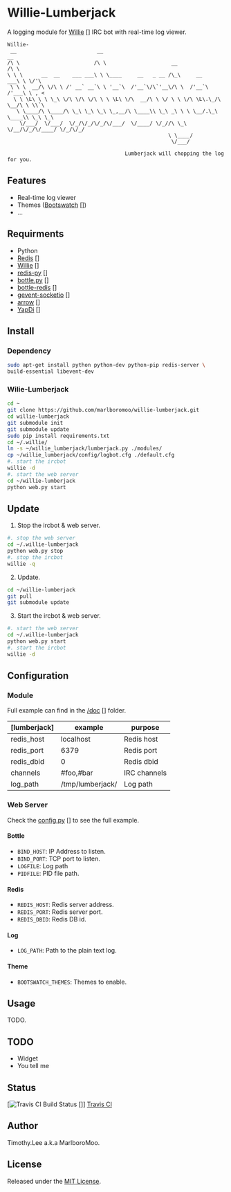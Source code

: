 # Willie-Lumberjack
A logging module for [Willie] [] IRC bot with real-time log viewer.

```
Willie-
 __                          __                                          __
/\ \                        /\ \                     __                 /\ \
\ \ \      __  __    ___ ___\ \ \____     __   _ __ /\_\     __      ___\ \ \/'\
 \ \ \  __/\ \/\ \ /' __` __`\ \ '__`\  /'__`\/\`'__\/\ \  /'__`\   /'___\ \ , <
  \ \ \L\ \ \ \_\ \/\ \/\ \/\ \ \ \L\ \/\  __/\ \ \/ \ \ \/\ \L\.\_/\ \__/\ \ \\`\
   \ \____/\ \____/\ \_\ \_\ \_\ \_,__/\ \____\\ \_\ _\ \ \ \__/.\_\ \____\\ \_\ \_\
    \/___/  \/___/  \/_/\/_/\/_/\/___/  \/____/ \/_//\ \_\ \/__/\/_/\/____/ \/_/\/_/
                                                    \ \____/
                                                     \/___/

                                      Lumberjack will chopping the log for you.
```

## Features
 * Real-time log viewer
 * Themes ([Bootswatch] [])
 * ...

## Requirments 
 - Python
 - [Redis] []
 - [Willie] []
 - [redis-py] []
 - [bottle.py] []
 - [bottle-redis] []
 - [gevent-socketio] []
 - [arrow] []
 - [YapDi] []

## Install

### Dependency
```sh
sudo apt-get install python python-dev python-pip redis-server \
build-essential libevent-dev
```
### Wilie-Lumberjack
```sh
cd ~
git clone https://github.com/marlboromoo/willie-lumberjack.git
cd willie-lumberjack
git submodule init
git submodule update
sudo pip install requirements.txt
cd ~/.willie/
ln -s ~/willie_lumberjack/lumberjack.py ./modules/
cp ~/willie_lumberjack/config/logbot.cfg ./default.cfg
#. start the ircbot
willie -d
#. start the web server
cd ~/willie-lumberjack 
python web.py start
```

##  Update
 1. Stop the ircbot & web server.

```sh
#. stop the web server
cd ~/.willie-lumberjack
python web.py stop
#. stop the ircbot
willie -q
```

 2. Update.

```sh
cd ~/willie-lumberjack
git pull
git submodule update
```

 3. Start the ircbot & web server.

```sh
#. start the web server
cd ~/.willie-lumberjack
python web.py start
#. start the ircbot
willie -d
```

## Configuration

### Module
Full example can find in the [/doc] [] folder.

| [lumberjack] | example | purpose |
| ------------ | ------- | ------- |
| redis_host | localhost | Redis host |
| redis_port | 6379 | Redis port |
| redis_dbid | 0 | Redis dbid |
| channels | #foo,#bar | IRC channels |
| log_path | /tmp/lumberjack/ | Log path |

### Web Server
Check the [config.py] [] to see the full example.

#### Bottle
 - `BIND_HOST`: IP Address  to listen.
 - `BIND_PORT`: TCP port to listen.
 - `LOGFILE`: Log path
 - `PIDFILE`: PID file path.

#### Redis
 - `REDIS_HOST`: Redis server address.
 - `REDIS_PORT`: Redis server port.
 - `REDIS_DBID`: Redis DB id.

#### Log
 - `LOG_PATH`: Path to the plain text log.

#### Theme
 - `BOOTSWATCH_THEMES`: Themes to enable.

## Usage
TODO.

## TODO
 * Widget
 * You tell me

## Status
[![Travis CI Build Status] []] [Travis CI]

## Author
Timothy.Lee a.k.a MarlboroMoo.

## License
Released under the [MIT License].

  [MIT License]: http://opensource.org/licenses/MIT "MIT License"
  [Travis CI Build Status]: https://api.travis-ci.org/marlboromoo/willie-lumberjack.png 
  [Travis CI]: https://travis-ci.org/marlboromoo/willie-lumberjack
  [Redis]: http://redis.io/ "Advanced key-value store"
  [Willie]: http://willie.dftba.net/ "Willie"
  [redis-py]: https://github.com/andymccurdy/redis-py "Python client for Redis key-value store"
  [bottle.py]: https://github.com/defnull/bottle "Python Web Framework"
  [bottle-redis]: https://github.com/bottlepy/bottle-extras/tree/master/redis "Redis integration for Bottle."
  [gevent-socketio]: https://github.com/abourget/gevent-socketio "Python implementation of the Socket.IO protocol"
  [arrow]: https://github.com/crsmithdev/arrow "Better dates & times for Python"
  [YapDi]: https://github.com/kasun/YapDi "Yet another python Daemon implementation"
  [Bootswatch]: http://bootswatch.com/ "Free themes for Bootstrap"
  [/doc]: https://github.com/marlboromoo/willie-lumberjack/tree/master/doc
  [config.py]: https://github.com/marlboromoo/willie-lumberjack/blob/master/config.py 


